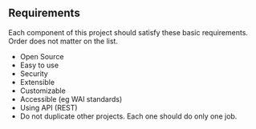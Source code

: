 ## Requirements

Each component of this project should satisfy these basic requirements. Order does not matter on the list.

- Open Source
- Easy to use
- Security
- Extensible
- Customizable
- Accessible (eg WAI standards)
- Using API (REST)
- Do not duplicate other projects. Each one should do only one job.
